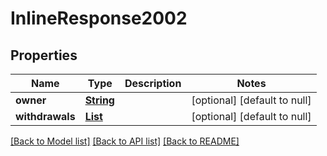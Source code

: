 # InlineResponse2002
## Properties

Name | Type | Description | Notes
------------ | ------------- | ------------- | -------------
**owner** | [**String**](string.md) |  | [optional] [default to null]
**withdrawals** | [**List**](Withdrawal.md) |  | [optional] [default to null]

[[Back to Model list]](../README.md#documentation-for-models) [[Back to API list]](../README.md#documentation-for-api-endpoints) [[Back to README]](../README.md)

